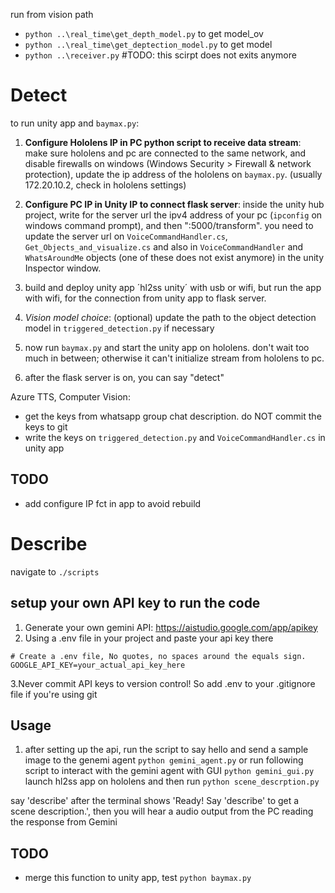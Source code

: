 run from vision path
- `python ..\real_time\get_depth_model.py` to get model_ov
- `python ..\real_time\get_deptection_model.py` to get model
- `python ..\receiver.py` #TODO: this scirpt does not exits anymore

# Detect
to run unity app and `baymax.py`:
1. **Configure Hololens IP in PC python script to receive data stream**: make sure hololens and pc are connected to the same network, and disable firewalls on windows (Windows Security > Firewall & network protection), update the ip address of the hololens on `baymax.py`. (usually 172.20.10.2, check in hololens settings)

2. **Configure PC IP in Unity IP to connect flask server**: inside the unity hub project, write for the server url the ipv4 address of your pc (`ipconfig` on windows command prompt), and then ":5000/transform". you need to update the server url on `VoiceCommandHandler.cs`, `Get_Objects_and_visualize.cs` and also in `VoiceCommandHandler` and `WhatsAroundMe` objects (one of these does not exist anymore) in the unity Inspector window.
3.  build and deploy unity app ´hl2ss unity´ with usb or wifi, but run the app with wifi, for the connection from unity app to flask server.
4. *Vision model choice*: (optional) update the path to the object detection model in `triggered_detection.py` if necessary
5. now run `baymax.py` and start the unity app on hololens. don't wait too much in between; otherwise it can't initialize stream from hololens to pc.
6. after the flask server is on, you can say "detect"

Azure TTS, Computer Vision: 
- get the keys from whatsapp group chat description. do NOT commit the keys to git
- write the keys on `triggered_detection.py` and `VoiceCommandHandler.cs` in unity app
## TODO
- add configure IP fct in app to avoid rebuild

# Describe
navigate to `./scripts`

## setup your own API key to run the code
1. Generate your own gemini API: https://aistudio.google.com/app/apikey
2. Using a .env file in your project and paste your api key there

```
# Create a .env file, No quotes, no spaces around the equals sign. 
GOOGLE_API_KEY=your_actual_api_key_here
```

3.Never commit API keys to version control! So add .env to your .gitignore file if you're using git

## Usage
1. after setting up the api, run the script to say hello and send a sample image to the genemi agent
`python gemini_agent.py`
or run following script to interact with the gemini agent with GUI
`python gemini_gui.py`
launch hl2ss app on hololens and then run
`python scene_descrption.py `

say 'describe' after the terminal shows 'Ready! Say 'describe' to get a scene description.', then you will hear a audio output from the PC reading the response from Gemini

## TODO
- merge this function to unity app, test  `python baymax.py `
